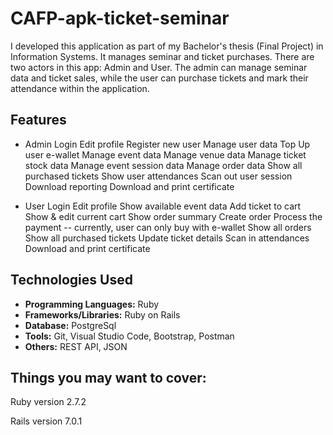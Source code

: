 # CAFP-apk-ticket-seminar

I developed this application as part of my Bachelor's thesis (Final Project) in Information Systems.
It manages seminar and ticket purchases.
There are two actors in this app: Admin and User.
The admin can manage seminar data and ticket sales, while the user can purchase tickets and mark their attendance within the application.


## Features

* Admin
Login
Edit profile
Register new user
Manage user data
Top Up user e-wallet
Manage event data
Manage venue data
Manage ticket stock data
Manage event session data
Manage order data
Show all purchased tickets
Show user attendances
Scan out user session
Download reporting
Download and print certificate

* User
Login
Edit profile
Show available event data
Add ticket to cart
Show & edit current cart
Show order summary
Create order
Process the payment -- currently, user can only buy with e-wallet
Show all orders
Show all purchased tickets
Update ticket details
Scan in attendances
Download and print certificate

## Technologies Used

* **Programming Languages:** Ruby
* **Frameworks/Libraries:** Ruby on Rails
* **Database:** PostgreSql
* **Tools:** Git, Visual Studio Code, Bootstrap, Postman
* **Others:** REST API, JSON

## Things you may want to cover:
Ruby version
  2.7.2

Rails version
  7.0.1
